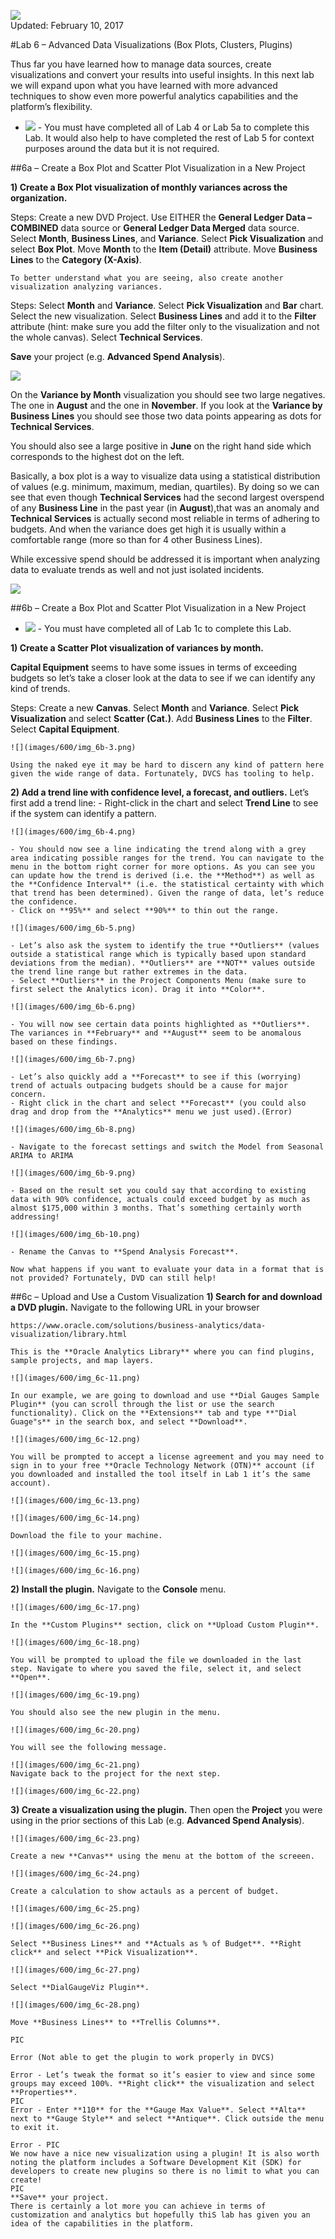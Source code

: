 
![](images/100/Picture100-lab.png)  
Updated: February 10, 2017

#Lab 6 – Advanced Data Visualizations (Box Plots, Clusters, Plugins)

Thus far you have learned how to manage data sources, create visualizations and convert your results into useful insights. In this next lab we will expand upon what you have learned with more advanced techniques to show even more powerful analytics capabilities and the platform’s flexibility.

- ![](images/Yield.png) - You must have completed all of Lab 4 or Lab 5a to complete this Lab. It would also help to have completed the rest of Lab 5 for context purposes around the data but it is not required.

##6a – Create a Box Plot and Scatter Plot Visualization in a New Project

**1) Create a Box Plot visualization of monthly variances across the organization.**

Steps:
    Create a new DVD Project.
    Use EITHER the **General Ledger Data – COMBINED** data source or **General Ledger Data Merged** data source.
    Select **Month**, **Business Lines**, and **Variance**. Select **Pick Visualization** and select **Box Plot**.
    Move **Month** to the **Item (Detail)** attribute. Move **Business Lines** to the **Category (X-Axis)**.
    
    To better understand what you are seeing, also create another visualization analyzing variances.
Steps:
    Select **Month** and **Variance**. Select **Pick Visualization** and **Bar** chart.
    Select the new visualization. Select **Business Lines** and add it to the **Filter** attribute (hint: make sure you add the filter only to the visualization and not the whole canvas).
    Select **Technical Services**.

**Save** your project (e.g. **Advanced Spend Analysis**).


![](images/600/img_6a-1.png)

On the **Variance by Month** visualization you should see two large negatives. The one in **August** and the one in **November**. If you look at the **Variance by Business Lines** you should see those two data points appearing as dots for **Technical Services**.

You should also see a large positive in **June** on the right hand side which corresponds to the highest dot on the left.

Basically, a box plot is a way to visualize data using a statistical distribution of values (e.g. minimum, maximum, median, quartiles). By doing so we can see that even though **Technical Services** had the second largest overspend of any **Business Line** in the past year (in **August**),that was an anomaly and **Technical Services** is actually second most reliable in terms of adhering to budgets. And when the variance does get high it is usually within a comfortable range (more so than for 4 other Business Lines).

While excessive spend should be addressed it is important when analyzing data to evaluate trends as well and not just isolated incidents.

![](images/600/img_6a-2.png)

##6b – Create a Box Plot and Scatter Plot Visualization in a New Project

- ![](images/Yield.png) - You must have completed all of Lab 1c to complete this Lab.


**1) Create a Scatter Plot visualization of variances by month.**

**Capital Equipment** seems to have some issues in terms of exceeding budgets so let’s take a closer look at the data to see if we can identify any kind of trends.

Steps:
    Create a new **Canvas**.
    Select **Month** and **Variance**. Select **Pick Visualization** and select **Scatter (Cat.)**. 
    Add **Business Lines** to the **Filter**. Select **Capital Equipment**.

    ![](images/600/img_6b-3.png)

    Using the naked eye it may be hard to discern any kind of pattern here given the wide range of data. Fortunately, DVCS has tooling to help.


**2) Add a trend line with confidence level, a forecast, and outliers.**
Let’s first add a trend line:
    - Right-click in the chart and select **Trend Line** to see if the system can identify a pattern.

    ![](images/600/img_6b-4.png)

    - You should now see a line indicating the trend along with a grey area indicating possible ranges for the trend. You can navigate to the menu in the bottom right corner for more options. As you can see you can update how the trend is derived (i.e. the **Method**) as well as the **Confidence Interval** (i.e. the statistical certainty with which that trend has been determined). Given the range of data, let’s reduce the confidence.
    - Click on **95%** and select **90%** to thin out the range.

    ![](images/600/img_6b-5.png)

    - Let’s also ask the system to identify the true **Outliers** (values outside a statistical range which is typically based upon standard deviations from the median). **Outliers** are **NOT** values outside the trend line range but rather extremes in the data.
    - Select **Outliers** in the Project Components Menu (make sure to first select the Analytics icon). Drag it into **Color**.

    ![](images/600/img_6b-6.png)

    - You will now see certain data points highlighted as **Outliers**. The variances in **February** and **August** seem to be anomalous based on these findings.
    
    ![](images/600/img_6b-7.png)

    - Let’s also quickly add a **Forecast** to see if this (worrying) trend of actuals outpacing budgets should be a cause for major concern.
    - Right click in the chart and select **Forecast** (you could also drag and drop from the **Analytics** menu we just used).(Error)

    ![](images/600/img_6b-8.png)

    - Navigate to the forecast settings and switch the Model from Seasonal ARIMA to ARIMA 

    ![](images/600/img_6b-9.png)

    - Based on the result set you could say that according to existing data with 90% confidence, actuals could exceed budget by as much as almost $175,000 within 3 months. That’s something certainly worth addressing!
    
    ![](images/600/img_6b-10.png)

    - Rename the Canvas to **Spend Analysis Forecast**.

    Now what happens if you want to evaluate your data in a format that is not provided? Fortunately, DVD can still help! 
##6c – Upload and Use a Custom Visualization
**1) Search for and download a DVD plugin.**
    Navigate to the following URL in your browser

    https://www.oracle.com/solutions/business-analytics/data-visualization/library.html

    This is the **Oracle Analytics Library** where you can find plugins, sample projects, and map layers.

    ![](images/600/img_6c-11.png)

    In our example, we are going to download and use **Dial Gauges Sample Plugin** (you can scroll through the list or use the search functionality). Click on the **Extensions** tab and type **"Dial Guage"s** in the search box, and select **Download**.

    ![](images/600/img_6c-12.png)

    You will be prompted to accept a license agreement and you may need to sign in to your free **Oracle Technology Network (OTN)** account (if you downloaded and installed the tool itself in Lab 1 it’s the same account).

    ![](images/600/img_6c-13.png)

    ![](images/600/img_6c-14.png)

    Download the file to your machine.

    ![](images/600/img_6c-15.png)
    
    ![](images/600/img_6c-16.png)

**2) Install the plugin.**
    Navigate to the **Console** menu.

    ![](images/600/img_6c-17.png)

    In the **Custom Plugins** section, click on **Upload Custom Plugin**.
    
    ![](images/600/img_6c-18.png)
    
    You will be prompted to upload the file we downloaded in the last step. Navigate to where you saved the file, select it, and select **Open**.

    ![](images/600/img_6c-19.png)

    You should also see the new plugin in the menu.
    
    ![](images/600/img_6c-20.png)

    You will see the following message. 
    
    ![](images/600/img_6c-21.png)
    Navigate back to the project for the next step. 
    
    ![](images/600/img_6c-22.png)
    
**3) Create a visualization using the plugin.**
    Then open the **Project** you were using in the prior sections of this Lab (e.g. **Advanced Spend Analysis**).

    ![](images/600/img_6c-23.png)

    Create a new **Canvas** using the menu at the bottom of the screeen. 
    
    ![](images/600/img_6c-24.png) 

    Create a calculation to show actauls as a percent of budget. 

    ![](images/600/img_6c-25.png)

    ![](images/600/img_6c-26.png)

    Select **Business Lines** and **Actuals as % of Budget**. **Right click** and select **Pick Visualization**.
    
    ![](images/600/img_6c-27.png)
    
    Select **DialGaugeViz Plugin**.
    
    ![](images/600/img_6c-28.png)
    
    Move **Business Lines** to **Trellis Columns**.
    
    PIC 
    
    Error (Not able to get the plugin to work properly in DVCS)

    Error - Let’s tweak the format so it’s easier to view and since some groups may exceed 100%. **Right click** the visualization and select **Properties**.
    PIC 
    Error - Enter **110** for the **Gauge Max Value**. Select **Alta** next to **Gauge Style** and select **Antique**. Click outside the menu to exit it.
    
    Error - PIC
    We now have a nice new visualization using a plugin! It is also worth noting the platform includes a Software Development Kit (SDK) for developers to create new plugins so there is no limit to what you can create!
    PIC
    **Save** your project.
    There is certainly a lot more you can achieve in terms of customization and analytics but hopefully thiS lab has given you an idea of the capabilities in the platform.



